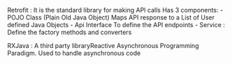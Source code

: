 

Retrofit : 
It is the standard library for making API calls
Has 3 components: 
    - POJO Class (Plain Old Java Object) Maps API response to a List of User defined Java Objects
    - Api Interface To define the API endpoints
    - Service : Define the factory methods and converters
    
RXJava : 
A third party libraryReactive Asynchronous Programming Paradigm. Used to handle asynchronous code